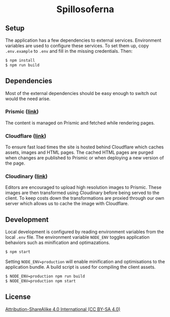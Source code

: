 <div align="center">

# Spillosoferna

</div>

## Setup
The application has a few dependencies to external services. Environment
variables are used to configure these services. To set them up, copy
`.env.example` to `.env` and fill in the missing credentials. Then:

```bash
$ npm install
$ npm run build
```

## Dependencies
Most of the external dependencies should be easy enough to switch out would the
need arise.

### Prismic ([link](https://prismic.io))
The content is managed on Prismic and fetched while rendering pages.

### Cloudflare ([link](https://www.cloudflare.com))
To ensure fast load times the site is hosted behind Cloudflare which caches
assets, images and HTML pages. The cached HTML pages are purged when changes are
published to Prismic or when deploying a new version of the page.

### Cloudinary ([link](https://cloudinary.com))
Editors are encouraged to upload high resolution images to Prismic. These images
are then transformed using Cloudinary before being served to the client. To keep
costs down the transformations are proxied through our own server which allows
us to cache the image with Cloudflare.

## Development
Local development is configured by reading environment variables from the local `.env`
file. The environment variable `NODE_ENV` toggles application behaviors such as
minification and optimazations.

```bash
$ npm start
```

Setting `NODE_ENV=production` will enable minification and optimisations to the
application bundle. A build script is used for compiling the client assets.

```bash
$ NODE_ENV=production npm run build
$ NODE_ENV=production npm start
```

## License

[Attribution-ShareAlike 4.0 International (CC BY-SA 4.0)](https://creativecommons.org/licenses/by-sa/4.0/)
